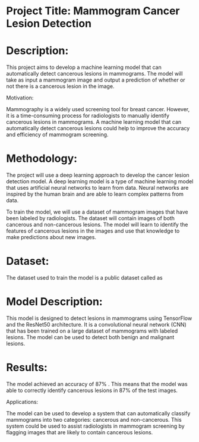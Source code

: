 # Project Title: Mammogram Cancer Lesion Detection


# Description:

This project aims to develop a machine learning model that can automatically detect cancerous lesions in mammograms. The model will take as input a mammogram image and output a prediction of whether or not there is a cancerous lesion in the image.

Motivation:

Mammography is a widely used screening tool for breast cancer. However, it is a time-consuming process for radiologists to manually identify cancerous lesions in mammograms. A machine learning model that can automatically detect cancerous lesions could help to improve the accuracy and efficiency of mammogram screening.

# Methodology:

The project will use a deep learning approach to develop the cancer lesion detection model. A deep learning model is a type of machine learning model that uses artificial neural networks to learn from data. Neural networks are inspired by the human brain and are able to learn complex patterns from data.

To train the model, we will use a dataset of mammogram images that have been labeled by radiologists. The dataset will contain images of both cancerous and non-cancerous lesions. The model will learn to identify the features of cancerous lesions in the images and use that knowledge to make predictions about new images.

# Dataset:

The dataset used to train the model is a public dataset called as

# Model Description:

This model is designed to detect lesions in mammograms using TensorFlow and the ResNet50 architecture. It is a convolutional neural network (CNN) that has been trained on a large dataset of mammograms with labeled lesions. The model can be used to detect both benign and malignant lesions.

# Results:

The model achieved an accuracy of 87% . This means that the model was able to correctly identify cancerous lesions in 87% of the test images.

Applications:

The model can be used to develop a system that can automatically classify mammograms into two categories: cancerous and non-cancerous. This system could be used to assist radiologists in mammogram screening by flagging images that are likely to contain cancerous lesions.
